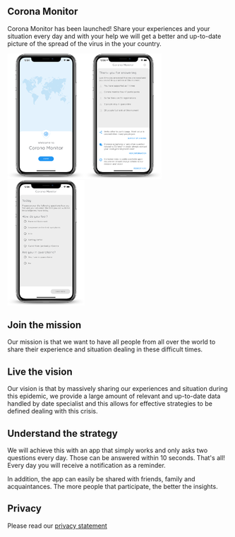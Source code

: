 ## Corona Monitor

Corona Monitor has been launched! Share your experiences and your situation every day and with your help we will get a better and up-to-date picture of the spread of the virus in the your country.

<img class="project-name" src="/en/phone.png" width="175px" /><img class="project-name" src="/en/phone2.png" width="175px" /><img class="project-name" src="/en/phone3.png" width="175px" />

## Join the mission

Our mission is that we want to have all people from all over the world to share their experience and situation dealing in these difficult times.

## Live the vision

Our vision is that by massively sharing our experiences and situation during this epidemic, we provide a large amount of relevant and up-to-date data handled by date specialist and this allows for effective strategies to be defined dealing with this crisis.

## Understand the strategy

We will achieve this with an app that simply works and only asks two questions every day. Those can be answered within 10 seconds. That's all! Every day you will receive a notification as a reminder.

In addition, the app can easily be shared with friends, family and acquaintances. The more people that participate, the better the insights.

## Privacy

Please read our [privacy statement](/en/privacystatement)
